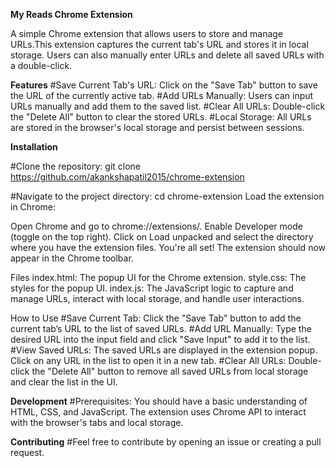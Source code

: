 **My Reads Chrome Extension**

A simple Chrome extension that allows users to store and manage URLs.This extension captures the current tab's URL and stores it in local storage.
Users can also manually enter URLs and delete all saved URLs with a double-click.

**Features**
#Save Current Tab's URL: Click on the "Save Tab" button to save the URL of the currently active tab.
#Add URLs Manually: Users can input URLs manually and add them to the saved list.
#Clear All URLs: Double-click the "Delete All" button to clear the stored URLs.
#Local Storage: All URLs are stored in the browser's local storage and persist between sessions.

**Installation**

#Clone the repository:
  git clone https://github.com/akankshapatil2015/chrome-extension

#Navigate to the project directory:
  cd chrome-extension
  Load the extension in Chrome:

Open Chrome and go to chrome://extensions/.
Enable Developer mode (toggle on the top right).
Click on Load unpacked and select the directory where you have the extension files.
You're all set! The extension should now appear in the Chrome toolbar.

Files
index.html: The popup UI for the Chrome extension.
style.css: The styles for the popup UI.
index.js: The JavaScript logic to capture and manage URLs, interact with local storage, and handle user interactions.

How to Use
 #Save Current Tab:
  Click the "Save Tab" button to add the current tab’s URL to the list of saved URLs.
 #Add URL Manually:
   Type the desired URL into the input field and click "Save Input" to add it to the list.
 #View Saved URLs:
   The saved URLs are displayed in the extension popup.
   Click on any URL in the list to open it in a new tab.
 #Clear All URLs:
   Double-click the "Delete All" button to remove all saved URLs from local storage and clear the list in the UI.

**Development**
#Prerequisites: You should have a basic understanding of HTML, CSS, and JavaScript.
The extension uses Chrome API to interact with the browser's tabs and local storage.

**Contributing**
#Feel free to contribute by opening an issue or creating a pull request.

